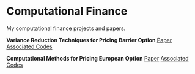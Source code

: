 # Computational Finance
My computational finance projects and papers.

**Variance Reduction Techniques for Pricing Barrier Option**
[Paper](Variance_Reduction_Techniques_for_Pricing_Barrier_Option.pdf)
[Associated Codes](BarrierOption/)

**Computational Methods for Pricing European Option**
[Paper](Computational_Methods_for_Pricing_European_Option.pdf)
[Associated Codes](EuropeanOption/)
